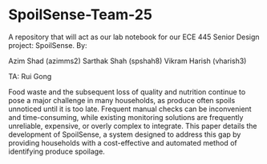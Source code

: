 # SpoilSense-Team-25
A repository that will act as our lab notebook for our ECE 445 Senior Design project: SpoilSense. 
By:

Azim Shad (azimms2)
Sarthak Shah (spshah8)
Vikram Harish (vharish3)

TA: Rui Gong

Food waste and the subsequent loss of quality and nutrition continue to pose a major challenge in many households, as produce often spoils unnoticed until it is too late. Frequent manual checks can be inconvenient and time-consuming, while existing monitoring solutions are frequently unreliable, expensive, or overly complex to integrate. This paper details the development of SpoilSense, a system designed to address this gap by providing households with a cost-effective and automated method of identifying produce spoilage.
